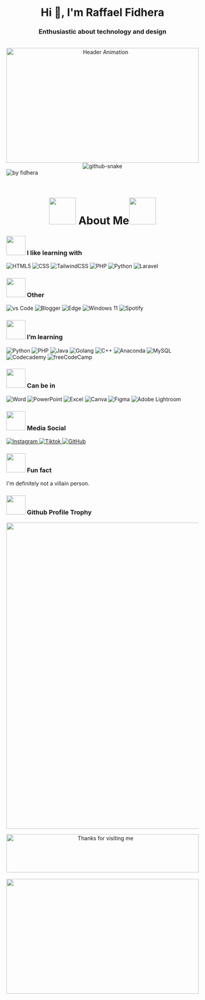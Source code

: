 <h1 align="center">Hi 👋, I'm Raffael Fidhera</h1>
<h3 align="center">Enthusiastic about technology and design</h3>
<br/>

<!-- Gif Blur Code 
<div align="center">
  <img align="center" height="300px" width="100%" src="https://blogger.googleusercontent.com/img/b/R29vZ2xl/AVvXsEi278FA6twoBRVySDLT8qQCTO7UZ27s5WSEAq6nT3nxcbolowQMfQ0eZ5G8KeWx_oJR_IwywCy5E37XmjEF6PQRWVFfa0xl_PycMcZIpw4zHmequkLB9jZV0SGFLaTL0xrDtC_Mx9n-NhDSSdkqkl1nf1ypV3uuLNgBiIGhKNwSE24NfBywCUpUqX7yNAEr/s16000/code-bannerr.gif" alt="Header Animation" />
</div> 
----------------------
-->

<div align="center">
  <img align="center" height="300px" width="100%" src="https://user-images.githubusercontent.com/22107794/139580686-887df369-edb8-4bc8-b607-4fbf6d7e4866.gif" alt="Header Animation" />
</div>  
<!-- <div align="center">
  <img align="center" height="300px" width="100%" src="https://media.giphy.com/media/cPxRDvlSj9QKA/giphy.gif?cid=ecf05e473kz1ysdexc2gddm21y05aw2rsih82p7rum2qh9em&ep=v1_gifs_related&rid=giphy.gif&ct=g" alt="Header Animation" />
</div>
 -->

  <!-- snake graph -->
  <div align="center">
    <picture>
      <source media="(prefers-color-scheme: dark)" srcset="https://github.com/fatkhurrhn/fatkhurrhn/blob/main/github-contribution-grid-snake-dark.svg" />
      <source media="(prefers-color-scheme: light), (prefers-color-scheme: no-preference)" srcset="https://github.com/fatkhurrhn/fatkhurrhn/blob/main/github-contribution-grid-snake.svg" />
      <img src="https://github.com/fatkhurrhn/fatkhurrhn/blob/main/github-contribution-grid-snake.svg" alt="github-snake" />
    </picture>
  <!-- <h4> _generated with [Platane/snk](https://platane.me/snk/)_</h4> -->
  </div>
<div align="left"><img src="https://github-readme-activity-graph.vercel.app/graph?username=fidhera&theme=github-compact&radius=16" height="auto" alt="by fidhera"/></div>  


<br/>

<div align="center"> 
<h1>
  <img src="https://media4.giphy.com/media/v1.Y2lkPTc5MGI3NjExanBvcGgybWp2eXNlajhtbTBheDdrYzUwZG50YnFqcml3dzY5em0xOSZlcD12MV9pbnRlcm5hbF9naWZfYnlfaWQmY3Q9cw/14wCd5tKL4zV7y/giphy.gif" width="70"> About Me<img src="https://media.giphy.com/media/1CporlGs42igE/giphy.gif?cid=ecf05e47lqn9bm8lmv8s8i2ij42agfyr53nbvy9rep44oteb&ep=v1_gifs_related&rid=giphy.gif&ct=s" width="70">
<!-- I am a dedicated Informatics Engineering Student at Gunadarma University with the spirit to continue learning and consistently improve skills in the field of computer technology.  -->
</h1>
</div>

### <img src="https://media0.giphy.com/media/v1.Y2lkPTc5MGI3NjExb25hamx1M2VsdmxtdnJkczR5MWw4bHl0aDZqa3lldXo5YTUzMXl5ZSZlcD12MV9pbnRlcm5hbF9naWZfYnlfaWQmY3Q9cw/YRMb6dd7zprS00JdGZ/giphy.gif" width="50"> I like learning with
<div display="flex">
  <img src="https://img.shields.io/badge/HTML-%23E34F26.svg?logo=html5&logoColor=white" alt="HTML5"/>
  <img src="https://img.shields.io/badge/CSS-1572B6?logo=css3&logoColor=fff" alt="CSS"/>
  <img src="https://img.shields.io/badge/Tailwind%20CSS-%2338B2AC.svg?logo=tailwind-css&logoColor=white" alt="TailwindCSS"/>
  <img src="https://img.shields.io/badge/php-%23777BB4.svg?&logo=php&logoColor=white" alt="PHP"/>
  <img src="https://img.shields.io/badge/Python-3776AB?logo=python&logoColor=fff" alt="Python"/>
  <img src="https://img.shields.io/badge/Laravel-%23FF2D20.svg?logo=laravel&logoColor=white" alt="Laravel"/>
</div>

### <img src="https://media0.giphy.com/media/v1.Y2lkPTc5MGI3NjExNTVqMHF0NmVnd2NwbzhoZXg4a2t5YW9vbmU0Ymk2NTlsdzR6bmlzZiZlcD12MV9pbnRlcm5hbF9naWZfYnlfaWQmY3Q9cw/rPeDAYP6E9nJoP4qMS/giphy.gif" width="50"> Other
<div display="flex">
  <img src="https://img.shields.io/badge/Visual%20Studio%20Code-0078d7.svg?logo=visual-studio-code&logoColor=white" alt="vs Code"/>
  <img src="https://img.shields.io/badge/Blogger-%23FF5722.svg?logo=blogger&logoColor=white" alt="Blogger"/>
  <img src="https://img.shields.io/badge/Edge-0078D7?logo=Microsoft-edge&logoColor=white" alt="Edge"/>
  <img src="https://img.shields.io/badge/Windows%2011-0078D4?logo=windows11&logoColor=fff" alt="Windows 11"/>
  <img src="https://img.shields.io/badge/Spotify-1ED760?logo=spotify&logoColor=white" alt="Spotify"/>
</div>

### <img src="https://media.giphy.com/media/ZxqYlvNlNjg4M/giphy.gif?cid=ecf05e47ph8pvskgpg7nl78t0uc5tuj8cs6nygkfm3q03xl6&ep=v1_stickers_search&rid=giphy.gif&ct=s" width="50"> I’m learning
<div display="flex">
  <img src="https://img.shields.io/badge/Python-3776AB?logo=python&logoColor=fff" alt="Python"/>
  <img src="https://img.shields.io/badge/php-%23777BB4.svg?&logo=php&logoColor=white" alt="PHP"/>
  <img src="https://img.shields.io/badge/Java-%23ED8B00.svg?logo=openjdk&logoColor=white" alt="Java"/>
  <img src="https://img.shields.io/badge/Go-%2300ADD8.svg?&logo=go&logoColor=white" alt="Golang"/>
  <img src="https://img.shields.io/badge/C++-%2300599C.svg?logo=c%2B%2B&logoColor=white" alt="C++"/>
  <img src="https://img.shields.io/badge/Anaconda-44A833?logo=anaconda&logoColor=fff" alt="Anaconda"/>
  <img src="https://img.shields.io/badge/MySQL-4479A1?logo=mysql&logoColor=fff" alt="MySQL"/>
  <img src="https://img.shields.io/badge/Codecademy-%2321759B.svg?logo=codecademy&logoColor=white" alt="Codecademy"/>
  <img src="https://img.shields.io/badge/freeCodeCamp-0A0A23?logo=freecodecamp&logoColor=fff" alt="freeCodeCamp"/>
</div>

### <img src="https://media.giphy.com/media/zm6mmD8MXIap7P6UML/giphy.gif?cid=ecf05e47bw6hsaj5363889k349khnj3u3l2xtm7f3e2o8ylk&ep=v1_stickers_search&rid=giphy.gif&ct=s" width="50"> Can be in

<div display="flex">
  <img src="https://img.shields.io/badge/Microsoft_Word-2B579A?logo=microsoft-word&logoColor=white" alt="Word"/>
  <img src="https://img.shields.io/badge/Microsoft_PowerPoint-B7472A?logo=microsoft-powerpoint&logoColor=white" alt="PowerPoint"/>
  <img src="https://img.shields.io/badge/Microsoft_Excel-217346?logo=microsoft-excel&logoColor=white" alt="Excel"/>
  <img src="https://img.shields.io/badge/Canva-%2300C4CC.svg?&logo=Canva&logoColor=white" alt="Canva"/>
  <img src="https://img.shields.io/badge/Figma-F24E1E?logo=figma&logoColor=white" alt="Figma"/>
  <img src="https://img.shields.io/badge/Adobe%20Lightroom-31A8FF?logo=Adobe%20Lightroom&logoColor=white" alt="Adobe Lightroom"/>
</div>

### <img src="https://media.giphy.com/media/vN1HW2LqrvscEntAeI/giphy.gif?cid=ecf05e47c1pt5c3y2myp1ou7krhp9dt1b3ah2ykoqfycsqs7&ep=v1_stickers_search&rid=giphy.gif&ct=s" width="50"> Media Social

<div display="flex">
  <a href="https://instagram.com/fidhera">
    <img src="https://img.shields.io/badge/Instagram-%23E4405F.svg?logo=Instagram&logoColor=white" alt="Instagram"/>
  </a>
  <a href="https://tiktok.com/@fidhera">
    <img src="https://img.shields.io/badge/TikTok-black?logo=tiktok&logoColor=white" alt="Tiktok"/>
  </a>
  <a href="https://github.com/fidhera">
    <img src="https://img.shields.io/badge/GitHub-%23121011.svg?logo=github&logoColor=white" alt="GitHub"/>
  </a>
</div>

### <img src="https://media.giphy.com/media/cixPj5jdHWjZk9l5Xd/giphy.gif?cid=ecf05e47xrz76u3kzcm3lsrhmq32xv83r1nwr3osvs8slcfk&ep=v1_stickers_search&rid=giphy.gif&ct=s" width="50"> Fun fact
I'm definitely not a villain person.

<h3> <img src="https://media.giphy.com/media/en5ORzU8uUSIsvElWr/giphy.gif?cid=790b76116k9in1cp3cntzsscwvezsm1brmomhsuki28njvoo&ep=v1_stickers_search&rid=giphy.gif&ct=s" width="50"> Github Profile Trophy</h3>
<p align="center">
<a href="https://github.com/fidhera">
<!--  <img width=800 src="https://github-profile-trophy.vercel.app/?username=fidhera&column=8&theme=gruvbox&no-frame=true"/> -->
  <img width=800 src="https://github-profile-trophy.vercel.app/?username=fidhera&theme=matrix"/>
</a>
  </p>

<div align="center">

<img height="100px" alt="Thanks for visiting me" width="100%" src="https://raw.githubusercontent.com/BrunnerLivio/brunnerlivio/master/images/marquee.svg" />
<!--
**codewithbernard/codewithbernard** is a ✨ _special_ ✨ repository because its `README.md` (this file) appears on your GitHub profile.

Here are some ideas to get you started:

-
-
- 👯 I’m looking to collaborate on ...
- 💬 Ask me about ...
  -->
  <!-- snake graph -->
   <!--
  <div align="center">
    <picture>
      <source media="(prefers-color-scheme: dark)" srcset="https://github.com/fatkhurrhn/fatkhurrhn/blob/main/github-contribution-grid-snake-dark.svg" />
      <source media="(prefers-color-scheme: light), (prefers-color-scheme: no-preference)" srcset="https://github.com/fatkhurrhn/fatkhurrhn/blob/main/github-contribution-grid-snake.svg" />
      <img src="https://github.com/fatkhurrhn/fatkhurrhn/blob/main/github-contribution-grid-snake.svg" alt="github-snake" />
    </picture>
  <!-- <h4> _generated with [Platane/snk](https://platane.me/snk/)_</h4> -->
  </div>
  <br>
  <div align="left">
<img align="center" height="300px" width="100%" src="https://github-readme-stats.vercel.app/api/top-langs/?username=fidhera&layout=compact&theme=dracula" />

<br/>
<br/>
<br/>
<br/>
<br/>
<br/>
